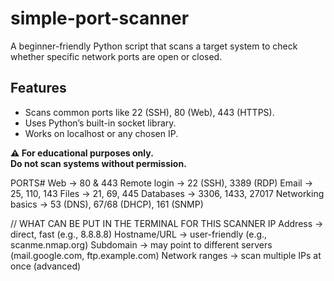 # simple-port-scanner
A beginner-friendly Python script that scans a target system to check whether specific network ports are open or closed.
## Features
- Scans common ports like 22 (SSH), 80 (Web), 443 (HTTPS).
- Uses Python’s built-in socket library.
- Works on localhost or any chosen IP.

**⚠️ For educational purposes only.  
Do not scan systems without permission.**

PORTS#
Web → 80 & 443
Remote login → 22 (SSH), 3389 (RDP)
Email → 25, 110, 143
Files → 21, 69, 445
Databases → 3306, 1433, 27017
Networking basics → 53 (DNS), 67/68 (DHCP), 161 (SNMP)

// WHAT CAN BE PUT IN THE TERMINAL FOR THIS SCANNER
IP Address → direct, fast (e.g., 8.8.8.8)
Hostname/URL → user-friendly (e.g., scanme.nmap.org)
Subdomain → may point to different servers (mail.google.com, ftp.example.com)
Network ranges → scan multiple IPs at once (advanced)
